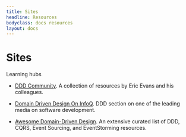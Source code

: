 ```yaml
---
title: Sites
headline: Resources
bodyclass: docs resources
layout: docs
---
```


# Sites

Learning hubs

- [DDD Community](https://dddcommunity.org/).
A collection of resources by Eric Evans and his colleagues.

- [Domain Driven Design On InfoQ](https://www.infoq.com/domain-driven-design/).
DDD section on one of the leading media on software development.

- [Awesome Domain-Driven Design](https://github.com/heynickc/awesome-ddd).
An extensive curated list of DDD, CQRS, Event Sourcing, and EventStorming resources.
